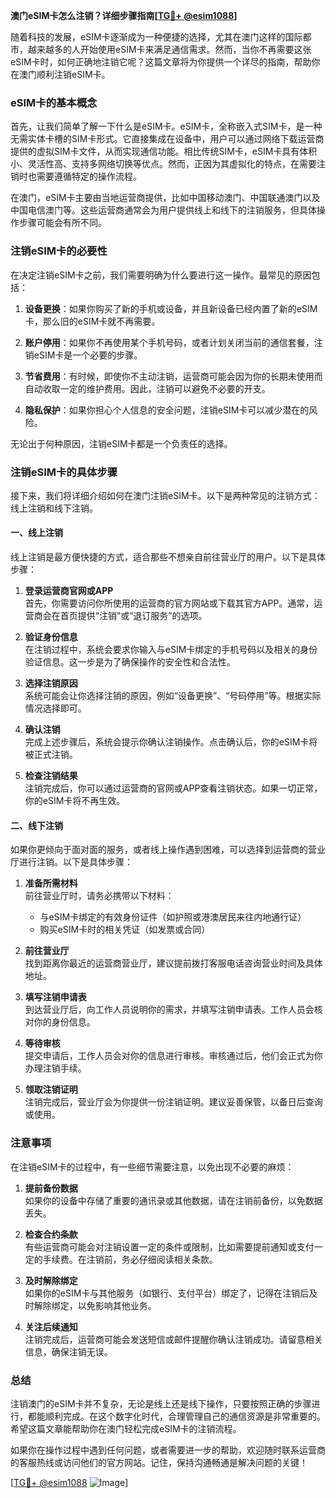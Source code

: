 **澳门eSIM卡怎么注销？详细步骤指南[[TG💪+ @esim1088](https://t.me/s/esim1088)]**

随着科技的发展，eSIM卡逐渐成为一种便捷的选择，尤其在澳门这样的国际都市，越来越多的人开始使用eSIM卡来满足通信需求。然而，当你不再需要这张eSIM卡时，如何正确地注销它呢？这篇文章将为你提供一个详尽的指南，帮助你在澳门顺利注销eSIM卡。

### eSIM卡的基本概念

首先，让我们简单了解一下什么是eSIM卡。eSIM卡，全称嵌入式SIM卡，是一种无需实体卡槽的SIM卡形式。它直接集成在设备中，用户可以通过网络下载运营商提供的虚拟SIM卡文件，从而实现通信功能。相比传统SIM卡，eSIM卡具有体积小、灵活性高、支持多网络切换等优点。然而，正因为其虚拟化的特点，在需要注销时也需要遵循特定的操作流程。

在澳门，eSIM卡主要由当地运营商提供，比如中国移动澳门、中国联通澳门以及中国电信澳门等。这些运营商通常会为用户提供线上和线下的注销服务，但具体操作步骤可能会有所不同。

### 注销eSIM卡的必要性

在决定注销eSIM卡之前，我们需要明确为什么要进行这一操作。最常见的原因包括：

1. **设备更换**：如果你购买了新的手机或设备，并且新设备已经内置了新的eSIM卡，那么旧的eSIM卡就不再需要。
   
2. **账户停用**：如果你不再使用某个手机号码，或者计划关闭当前的通信套餐，注销eSIM卡是一个必要的步骤。

3. **节省费用**：有时候，即使你不主动注销，运营商可能会因为你的长期未使用而自动收取一定的维护费用。因此，注销可以避免不必要的开支。

4. **隐私保护**：如果你担心个人信息的安全问题，注销eSIM卡可以减少潜在的风险。

无论出于何种原因，注销eSIM卡都是一个负责任的选择。

### 注销eSIM卡的具体步骤

接下来，我们将详细介绍如何在澳门注销eSIM卡。以下是两种常见的注销方式：线上注销和线下注销。

#### 一、线上注销

线上注销是最方便快捷的方式，适合那些不想亲自前往营业厅的用户。以下是具体步骤：

1. **登录运营商官网或APP**  
   首先，你需要访问你所使用的运营商的官方网站或下载其官方APP。通常，运营商会在首页提供“注销”或“退订服务”的选项。

2. **验证身份信息**  
   在注销过程中，系统会要求你输入与eSIM卡绑定的手机号码以及相关的身份验证信息。这一步是为了确保操作的安全性和合法性。

3. **选择注销原因**  
   系统可能会让你选择注销的原因，例如“设备更换”、“号码停用”等。根据实际情况选择即可。

4. **确认注销**  
   完成上述步骤后，系统会提示你确认注销操作。点击确认后，你的eSIM卡将被正式注销。

5. **检查注销结果**  
   注销完成后，你可以通过运营商的官网或APP查看注销状态。如果一切正常，你的eSIM卡将不再生效。

#### 二、线下注销

如果你更倾向于面对面的服务，或者线上操作遇到困难，可以选择到运营商的营业厅进行注销。以下是具体步骤：

1. **准备所需材料**  
   前往营业厅时，请务必携带以下材料：
   - 与eSIM卡绑定的有效身份证件（如护照或港澳居民来往内地通行证）
   - 购买eSIM卡时的相关凭证（如发票或合同）

2. **前往营业厅**  
   找到距离你最近的运营商营业厅，建议提前拨打客服电话咨询营业时间及具体地址。

3. **填写注销申请表**  
   到达营业厅后，向工作人员说明你的需求，并填写注销申请表。工作人员会核对你的身份信息。

4. **等待审核**  
   提交申请后，工作人员会对你的信息进行审核。审核通过后，他们会正式为你办理注销手续。

5. **领取注销证明**  
   注销完成后，营业厅会为你提供一份注销证明。建议妥善保管，以备日后查询或使用。

### 注意事项

在注销eSIM卡的过程中，有一些细节需要注意，以免出现不必要的麻烦：

1. **提前备份数据**  
   如果你的设备中存储了重要的通讯录或其他数据，请在注销前备份，以免数据丢失。

2. **检查合约条款**  
   有些运营商可能会对注销设置一定的条件或限制，比如需要提前通知或支付一定的手续费。在注销前，务必仔细阅读相关条款。

3. **及时解除绑定**  
   如果你的eSIM卡与其他服务（如银行、支付平台）绑定了，记得在注销后及时解除绑定，以免影响其他业务。

4. **关注后续通知**  
   注销完成后，运营商可能会发送短信或邮件提醒你确认注销成功。请留意相关信息，确保注销无误。

### 总结

注销澳门的eSIM卡并不复杂，无论是线上还是线下操作，只要按照正确的步骤进行，都能顺利完成。在这个数字化时代，合理管理自己的通信资源是非常重要的。希望这篇文章能帮助你在澳门轻松完成eSIM卡的注销流程。

如果你在操作过程中遇到任何问题，或者需要进一步的帮助，欢迎随时联系运营商的客服热线或访问他们的官方网站。记住，保持沟通畅通是解决问题的关键！

[[TG💪+ @esim1088](https://t.me/s/esim1088) ![Image](https://i.postimg.cc/4NQfJmqS/Snipaste-2025-05-13-00-14-12.png)]